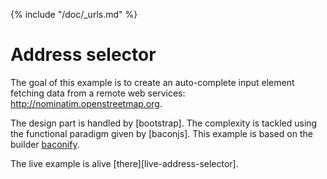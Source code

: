 {% include "/doc/_urls.md" %}
# Address selector

The goal of this example is to create an auto-complete input element
fetching data from a remote web services: http://nominatim.openstreetmap.org.

The design part is handled by [bootstrap].
The complexity is tackled using the functional paradigm given by [baconjs].
This example is based on the builder [baconify](../builders/baconify.md).

The live example is alive [there][live-address-selector].
